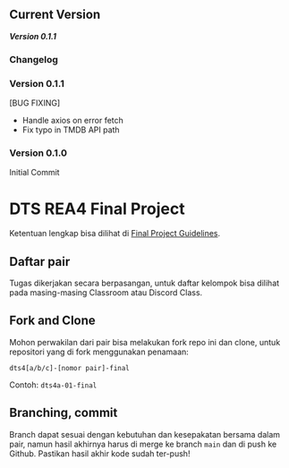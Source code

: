 ## Current Version

**_Version 0.1.1_**

### Changelog

### Version 0.1.1

[BUG FIXING]

- Handle axios on error fetch
- Fix typo in TMDB API path

### Version 0.1.0

Initial Commit

# DTS REA4 Final Project

Ketentuan lengkap bisa dilihat di [Final Project Guidelines](https://docs.google.com/document/d/122KyWNQ4xxU4aFwWbM4vIfH7LM4AH2CZEZa3YsEHjCk).

## Daftar pair

Tugas dikerjakan secara berpasangan, untuk daftar kelompok bisa dilihat pada masing-masing Classroom atau Discord Class.

## Fork and Clone

Mohon perwakilan dari pair bisa melakukan fork repo ini dan clone, untuk repositori yang di fork menggunakan penamaan:

`dts4[a/b/c]-[nomor pair]-final`

Contoh: `dts4a-01-final`

## Branching, commit

Branch dapat sesuai dengan kebutuhan dan kesepakatan bersama dalam pair, namun hasil akhirnya harus di merge ke branch `main` dan di push ke Github. Pastikan hasil akhir kode sudah ter-push!

